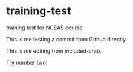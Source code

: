 # training-test
training test for NCEAS course

This is me testing a commit from Github directly.

This is me editing from included-crab.


Try number two!